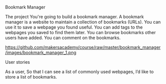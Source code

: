 Bookmark Manager

The project
You're going to build a bookmark manager. A bookmark manager is a website to maintain a collection of bookmarks (URLs). You can use it to save a webpage you found useful. You can add tags to the webpages you saved to find them later. You can browse bookmarks other users have added. You can comment on the bookmarks.

https://github.com/makersacademy/course/raw/master/bookmark_manager/images/bookmark_manager_1.png

User stories

As a user,
So that I can see a list of commonly used webpages,
I’d like to store a list of bookmarks.
